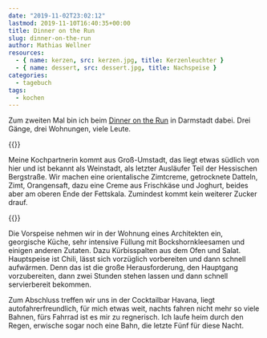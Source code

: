```yaml
---
date: "2019-11-02T23:02:12"
lastmod: 2019-11-10T16:40:35+00:00
title: Dinner on the Run
slug: dinner-on-the-run
author: Mathias Wellner
resources: 
  - { name: kerzen, src: kerzen.jpg, title: Kerzenleuchter }
  - { name: dessert, src: dessert.jpg, title: Nachspeise }
categories:
  - tagebuch
tags:
  - kochen
---
```

Zum zweiten Mal bin ich beim [Dinner on the Run](http://www.dinner-on-the-run.de/) in Darmstadt dabei. Drei Gänge, drei Wohnungen, viele Leute.
<!--more-->

{{<responsive-image name="dessert">}}

Meine Kochpartnerin kommt aus Groß-Umstadt, das liegt etwas südlich von hier und ist bekannt als Weinstadt, als letzter Ausläufer Teil der Hessischen Bergstraße. Wir machen eine orientalische Zimtcreme, getrocknete Datteln, Zimt, Orangensaft, dazu eine Creme aus Frischkäse und Joghurt, beides aber am oberen Ende der Fettskala. Zumindest kommt kein weiterer Zucker drauf. 

{{<responsive-image name="kerzen">}}

Die Vorspeise nehmen wir in der Wohnung eines Architekten ein, georgische Küche, sehr intensive Füllung mit Bockshornkleesamen und einigen anderen Zutaten. Dazu Kürbisspalten aus dem Ofen und Salat. Hauptspeise ist Chili, lässt sich vorzüglich vorbereiten und dann schnell aufwärmen. Denn das ist die große Herausforderung, den Hauptgang vorzubereiten, dann zwei Stunden stehen lassen und dann schnell servierbereit bekommen. 

Zum Abschluss treffen wir uns in der Cocktailbar Havana, liegt autofahrerfreundlich, für mich etwas weit, nachts fahren nicht mehr so viele Bahnen, fürs Fahrrad ist es mir zu regnerisch. Ich laufe heim durch den Regen, erwische sogar noch eine Bahn, die letzte Fünf für diese Nacht. 